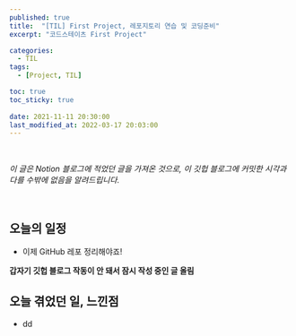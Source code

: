 ```yaml
---
published: true
title:  "[TIL] First Project, 레포지토리 연습 및 코딩준비"
excerpt: "코드스테이츠 First Project"

categories:
  - TIL
tags:
  - [Project, TIL]

toc: true
toc_sticky: true
 
date: 2021-11-11 20:30:00
last_modified_at: 2022-03-17 20:03:00
---
```

<br>

*이 글은 Notion 블로그에 적었던 글을 가져온 것으로, 이 깃헙 블로그에 커밋한 시각과 다를 수밖에 없음을 알려드립니다.*

<br>

## 오늘의 일정  
- 이제 GitHub 레포 정리해야죠!  

**갑자기 깃헙 블로그 작동이 안 돼서 잠시 작성 중인 글 올림**


## 오늘 겪었던 일, 느낀점  
- dd  


<br/>
<br/>